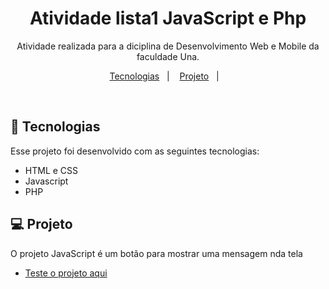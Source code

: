 <h1 align="center"> Atividade lista1 JavaScript e Php </h1>

<p align="center">
Atividade realizada para a diciplina de Desenvolvimento Web e Mobile da faculdade Una. <br/>

<p align="center">
  <a href="#-tecnologias">Tecnologias</a>&nbsp;&nbsp;&nbsp;|&nbsp;&nbsp;&nbsp;
  <a href="#-projeto">Projeto</a>&nbsp;&nbsp;&nbsp;|&nbsp;&nbsp;&nbsp;
</p>

<br>

## 🚀 Tecnologias

Esse projeto foi desenvolvido com as seguintes tecnologias:

- HTML e CSS
- Javascript
- PHP

## 💻 Projeto

O projeto JavaScript é um botão para mostrar uma mensagem nda tela

- [Teste o projeto aqui](https://guilhermeguimaraesn.github.io/FocusTimer_V2/)

